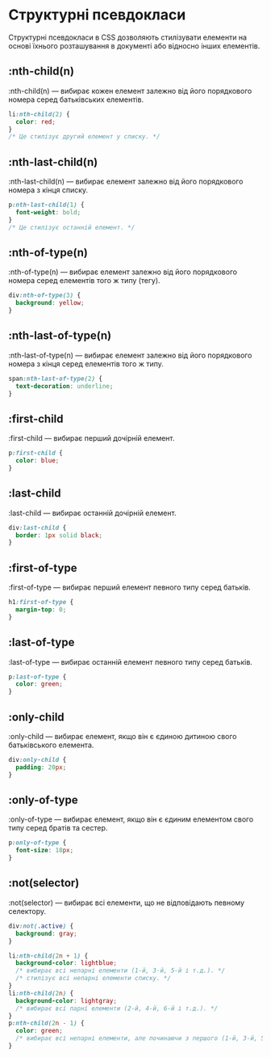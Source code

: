 # Структурні псевдокласи

Структурні псевдокласи в CSS дозволяють стилізувати елементи на основі їхнього розташування в документі або відносно інших елементів.

## :nth-child(n)

:nth-child(n) — вибирає кожен елемент залежно від його порядкового номера серед батьківських елементів.

```css
li:nth-child(2) {
  color: red;
}
/* Це стилізує другий елемент у списку. */
```

## :nth-last-child(n)

:nth-last-child(n) — вибирає елемент залежно від його порядкового номера з кінця списку.

```css
p:nth-last-child(1) {
  font-weight: bold;
}
/* Це стилізує останній елемент. */
```

## :nth-of-type(n)

:nth-of-type(n) — вибирає елемент залежно від його порядкового номера серед елементів того ж типу (тегу).

```css
div:nth-of-type(3) {
  background: yellow;
}
```

## :nth-last-of-type(n)

:nth-last-of-type(n) — вибирає елемент залежно від його порядкового номера з кінця серед елементів того ж типу.

```css
span:nth-last-of-type(2) {
  text-decoration: underline;
}
```

## :first-child

:first-child — вибирає перший дочірній елемент.

```css
p:first-child {
  color: blue;
}
```

## :last-child

:last-child — вибирає останній дочірній елемент.

```css
div:last-child {
  border: 1px solid black;
}
```

## :first-of-type

:first-of-type — вибирає перший елемент певного типу серед батьків.

```css
h1:first-of-type {
  margin-top: 0;
}
```

## :last-of-type

:last-of-type — вибирає останній елемент певного типу серед батьків.

```css
p:last-of-type {
  color: green;
}
```

## :only-child

:only-child — вибирає елемент, якщо він є єдиною дитиною свого батьківського елемента.

```css
div:only-child {
  padding: 20px;
}
```

## :only-of-type

:only-of-type — вибирає елемент, якщо він є єдиним елементом свого типу серед братів та сестер.

```css
p:only-of-type {
  font-size: 18px;
}
```

## :not(selector)

:not(selector) — вибирає всі елементи, що не відповідають певному селектору.

```css
div:not(.active) {
  background: gray;
}
```

```css
li:nth-child(2n + 1) {
  background-color: lightblue;
  /* вибирає всі непарні елементи (1-й, 3-й, 5-й і т.д.). */
  /* стилізує всі непарні елементи списку. */
}
li:nth-child(2n) {
  background-color: lightgray;
  /* вибирає всі парні елементи (2-й, 4-й, 6-й і т.д.). */
}
p:nth-child(2n - 1) {
  color: green;
  /* вибирає всі непарні елементи, але починаючи з першого (1-й, 3-й, 5-й і т.д.). */
}
```
